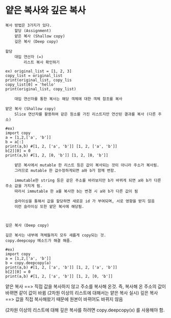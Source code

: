 # 얕은 복사와 깊은 복사

    복사 방법은 3가지가 있다.
        할당 (Assignment)
        얕은 복사 (Shallow copy)
        깊은 복사 (Deep copy)
    
    할당 
        대입 연산자 (=)
            리스트 복사 확인하기

```
ex) original_list = [1, 2, 3]
copy_list = original_list
print(original_list, copy_lis
copy_list[0] = 'hello'
print(original_list, copy_list)
```

        대입 연산자를 통한 복사는 해당 객체에 대한 객체 참조를 복사
    
    얕은 복사 (Shallow copy)
        Slice 연산자를 활용하여 같은 원소를 가진 리스트지만 연산된 결과를 복사 (다른 주소)

```
#ex)
import copy
a = [1,2,['a', 'b']]
b = a[:]
print(a,b) #[1, 2, ['a', 'b']] [1, 2, ['a', 'b']]
b[2][0] = 0
print(a,b) #[1, 2, [0, 'b']] [1, 2, [0, 'b']]
```

        얕은 복사에서 mutable 한 리스트 등은 값이 복사되는 것이 아니라 주소가 복사됨.
        그러므로 mutable 한 값수정하게되면 a와 b가 함께 변함.
    
        immutable한 string 등은 같은 주소를 바라보지만 b가 바뀌게 되면 a와 b가 다른 주소 값을 가지게 됨.
        따라서 immutable 한 a를 복사한 b는 변경 시 a와 b가 다른 값이 됨
    
        슬라이싱을 통해서 값을 할당하면 새로운 id 가 부여되며, 서로 영향을 받지 않음
        이런 슬라이싱 또한 얕은 복사에 해당됨.
    
    
    
    깊은 복사 (Deep copy)
    
    깊은 복사는 내부에 객체들까지 모두 새롭게 copy되는 것.
    copy.deepcopy 메소드가 해결 해줌.

```
#ex)
import copy
a = [1,2,['a', 'b']]
b = copy.deepcopy(a)
print(a,b) #[1, 2, ['a', 'b']] [1, 2, ['a', 'b']]
b[2][0] = 0
print(a,b) #[1, 2, ['a', 'b']] [1, 2, [0, 'b']]
```

얕은 복사 ==> 직접 값을 복사하지 않고 주소를 복사해 온것. 즉, 복사해 온 주소의 값이 바뀌면 같이 값이 바뀜 (2차원 이상의 리스트에 대해서는 얕은 복사 실시)
깊은 복사 ==> 값을 직접 복사해왔기 때문에 원본이 바뀌어도 바뀌지 않음

(2차원 이상의 리스트에 대해 깊은 복사를 하려면 copy.deepcopy(x) 를 사용해야 함.